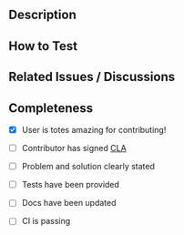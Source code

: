 <!--
	Thanks for the contribution 🙏

	As you are working on your changes, be aware of the following:
	- Development Guide: https://github.com/particle-iot/particle-cli#development
	- CI (CircleCI) Reports: https://app.circleci.com/pipelines/github/particle-iot/particle-cli
	- Helpful commands:
		> list available commands: `npm run`
		> run the CI tests locally: `npm run test:ci`
		> lint your code: `npm run lint`
		> run unit tests: `npm run test:unit`
		> run integration tests: `npm run test:integration`
		> run end-to-end tests: `npm run test:e2e` (requires setup - see: https://github.com/particle-iot/particle-cli/blob/master/test/README.md)

	Have any questions? Ask here and a maintainer will be happy to help :)
-->


## Description

<!--
	Write a brief description of the changes introduced by this PR: what problem(s) does it address? how does it solve them?
-->


## How to Test

<!--
	Please try to add automated tests which appropriately verify your changes! At the least, provide simple steps an end-user can manually perform in order to vet the update(s).
-->


## Related Issues / Discussions

<!--
	Link to the issue that is fixed by this PR (if there is one)
	e.g. Fixes #1234

	Link to an issue that is partially addressed by this PR (if there are any)
	e.g. Addresses #1234

	Link to related issues (if there are any)
	e.g. Related to #1234

	Link to any relevant community discussions
	e.g. As discussed here: https://community.particle.io/
-->


## Completeness

- [x] User is totes amazing for contributing!
- [ ] Contributor has signed [CLA](https://docs.google.com/a/particle.io/forms/d/1_2P-vRKGUFg5bmpcKLHO_qNZWGi5HKYnfrrkd-sbZoA/viewform)
- [ ] Problem and solution clearly stated
- [ ] Tests have been provided
- [ ] Docs have been updated
- [ ] CI is passing

